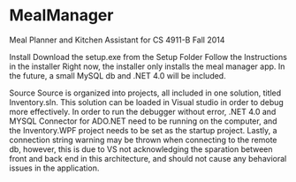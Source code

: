 MealManager
===========

Meal Planner and Kitchen Assistant for CS 4911-B Fall 2014


Install
  Download the setup.exe from the Setup Folder
  Follow the Instructions in the installer
  Right now, the installer only installs the meal manager app. In the future, a small MySQL db and .NET 4.0 will be included.

Source
  Source is organized into projects, all included in one solution, titled Inventory.sln.  This solution can be loaded in Visual studio in order to debug more effectively. In order to run the debugger without error, .NET 4.0 and MYSQL Connector for ADO.NET need to be running on the computer, and the Inventory.WPF project needs to be set as the startup project. Lastly, a connection string warning may be thrown when connecting to the remote db, however, this is due to VS not acknowledging the sparation between front and back end in this architecture, and should not cause any behavioral issues in the application.
  


